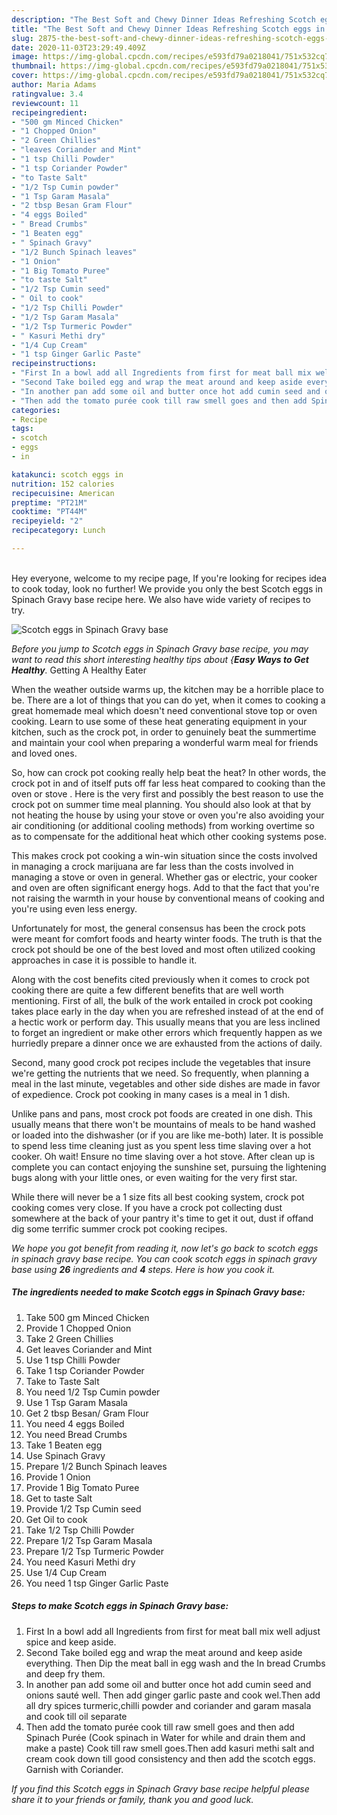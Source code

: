 ```yaml
---
description: "The Best Soft and Chewy Dinner Ideas Refreshing Scotch eggs in Spinach Gravy base"
title: "The Best Soft and Chewy Dinner Ideas Refreshing Scotch eggs in Spinach Gravy base"
slug: 2875-the-best-soft-and-chewy-dinner-ideas-refreshing-scotch-eggs-in-spinach-gravy-base
date: 2020-11-03T23:29:49.409Z
image: https://img-global.cpcdn.com/recipes/e593fd79a0218041/751x532cq70/scotch-eggs-in-spinach-gravy-base-recipe-main-photo.jpg
thumbnail: https://img-global.cpcdn.com/recipes/e593fd79a0218041/751x532cq70/scotch-eggs-in-spinach-gravy-base-recipe-main-photo.jpg
cover: https://img-global.cpcdn.com/recipes/e593fd79a0218041/751x532cq70/scotch-eggs-in-spinach-gravy-base-recipe-main-photo.jpg
author: Maria Adams
ratingvalue: 3.4
reviewcount: 11
recipeingredient:
- "500 gm Minced Chicken"
- "1 Chopped Onion"
- "2 Green Chillies"
- "leaves Coriander and Mint"
- "1 tsp Chilli Powder"
- "1 tsp Coriander Powder"
- "to Taste Salt"
- "1/2 Tsp Cumin powder"
- "1 Tsp Garam Masala"
- "2 tbsp Besan Gram Flour"
- "4 eggs Boiled"
- " Bread Crumbs"
- "1 Beaten egg"
- " Spinach Gravy"
- "1/2 Bunch Spinach leaves"
- "1 Onion"
- "1 Big Tomato Puree"
- "to taste Salt"
- "1/2 Tsp Cumin seed"
- " Oil to cook"
- "1/2 Tsp Chilli Powder"
- "1/2 Tsp Garam Masala"
- "1/2 Tsp Turmeric Powder"
- " Kasuri Methi dry"
- "1/4 Cup Cream"
- "1 tsp Ginger Garlic Paste"
recipeinstructions:
- "First In a bowl add all Ingredients from first for meat ball mix well adjust spice and keep aside."
- "Second Take boiled egg and wrap the meat around and keep aside everything. Then Dip the meat ball in egg wash and the In bread Crumbs and deep fry them."
- "In another pan add some oil and butter once hot add cumin seed and onions sauté well. Then add ginger garlic paste and cook wel.Then add all dry spices turmeric,chilli powder and coriander and garam masala and cook till oil separate"
- "Then add the tomato purée cook till raw smell goes and then add Spinach Purée (Cook spinach in Water for while and drain them and make a paste) Cook till raw smell goes.Then add kasuri methi salt and cream cook down till good consistency and then add the scotch eggs. Garnish with Coriander."
categories:
- Recipe
tags:
- scotch
- eggs
- in

katakunci: scotch eggs in 
nutrition: 152 calories
recipecuisine: American
preptime: "PT21M"
cooktime: "PT44M"
recipeyield: "2"
recipecategory: Lunch

---
```

<br>
Hey everyone, welcome to my recipe page, If you're looking for recipes idea to cook today, look no further! We provide you only the best Scotch eggs in Spinach Gravy base recipe here. We also have wide variety of recipes to try.
<br>


![Scotch eggs in Spinach Gravy base](https://img-global.cpcdn.com/recipes/e593fd79a0218041/751x532cq70/scotch-eggs-in-spinach-gravy-base-recipe-main-photo.jpg)

<i>Before you jump to Scotch eggs in Spinach Gravy base recipe, you may want to read this short interesting healthy tips about {<strong>Easy Ways to Get Healthy</strong>.</i>
Getting A Healthy Eater


When the weather outside warms up, the kitchen may be a horrible place to be. There are a lot of things that you can do yet, when it comes to cooking a great homemade meal which doesn't need conventional stove top or oven cooking. Learn to use some of these heat generating equipment in your kitchen, such as the crock pot, in order to genuinely beat the summertime and maintain your cool when preparing a wonderful warm meal for friends and loved ones.

So, how can crock pot cooking really help beat the heat? In other words, the crock pot in and of itself puts off far less heat compared to cooking than the oven or stove . Here is the very first and possibly the best reason to use the crock pot on summer time meal planning. You should also look at that by not heating the house by using your stove or oven you're also avoiding your air conditioning (or additional cooling methods) from working overtime so as to compensate for the additional heat which other cooking systems pose.

This makes crock pot cooking a win-win situation since the costs involved in managing a crock marijuana are far less than the costs involved in managing a stove or oven in general. Whether gas or electric, your cooker and oven are often significant energy hogs. Add to that the fact that you're not raising the warmth in your house by conventional means of cooking and you're using even less energy.

Unfortunately for most, the general consensus has been the crock pots were meant for comfort foods and hearty winter foods.  The truth is that the crock pot should be one of the best loved and most often utilized cooking approaches in case it is possible to handle it.  



Along with the cost benefits cited previously when it comes to crock pot cooking there are quite a few different benefits that are well worth mentioning. First of all, the bulk of the work entailed in crock pot cooking takes place early in the day when you are refreshed instead of at the end of a hectic work or perform day. This usually means that you are less inclined to forget an ingredient or make other errors which frequently happen as we hurriedly prepare a dinner once we are exhausted from the actions of daily.

Second, many good crock pot recipes include the vegetables that insure we're getting the nutrients that we need. So frequently, when planning a meal in the last minute, vegetables and other side dishes are made in favor of expedience. Crock pot cooking in many cases is a meal in 1 dish.

 Unlike pans and pans, most crock pot foods are created in one dish. This usually means that there won't be mountains of meals to be hand washed or loaded into the dishwasher (or if you are like me-both) later. It is possible to spend less time cleaning just as you spent less time slaving over a hot cooker. Oh wait! Ensure no time slaving over a hot stove. After clean up is complete you can contact enjoying the sunshine set, pursuing the lightening bugs along with your little ones, or even waiting for the very first star.

While there will never be a 1 size fits all best cooking system, crock pot cooking comes very close. If you have a crock pot collecting dust somewhere at the back of your pantry it's time to get it out, dust if offand dig some terrific summer crock pot cooking recipes.


<i>We hope you got benefit from reading it, now let's go back to scotch eggs in spinach gravy base recipe. You can cook scotch eggs in spinach gravy base using <strong>26</strong> ingredients and <strong>4</strong> steps. Here is how you cook it.
</i>

##### The ingredients needed to make Scotch eggs in Spinach Gravy base:

1. Take 500 gm Minced Chicken
1. Provide 1 Chopped Onion
1. Take 2 Green Chillies
1. Get leaves Coriander and Mint
1. Use 1 tsp Chilli Powder
1. Take 1 tsp Coriander Powder
1. Take to Taste Salt
1. You need 1/2 Tsp Cumin powder
1. Use 1 Tsp Garam Masala
1. Get 2 tbsp Besan/ Gram Flour
1. You need 4 eggs Boiled
1. You need  Bread Crumbs
1. Take 1 Beaten egg
1. Use  Spinach Gravy
1. Prepare 1/2 Bunch Spinach leaves
1. Provide 1 Onion
1. Provide 1 Big Tomato Puree
1. Get to taste Salt
1. Provide 1/2 Tsp Cumin seed
1. Get  Oil to cook
1. Take 1/2 Tsp Chilli Powder
1. Prepare 1/2 Tsp Garam Masala
1. Prepare 1/2 Tsp Turmeric Powder
1. You need  Kasuri Methi dry
1. Use 1/4 Cup Cream
1. You need 1 tsp Ginger Garlic Paste


##### Steps to make Scotch eggs in Spinach Gravy base:

1. First In a bowl add all Ingredients from first for meat ball mix well adjust spice and keep aside.
1. Second Take boiled egg and wrap the meat around and keep aside everything. Then Dip the meat ball in egg wash and the In bread Crumbs and deep fry them.
1. In another pan add some oil and butter once hot add cumin seed and onions sauté well. Then add ginger garlic paste and cook wel.Then add all dry spices turmeric,chilli powder and coriander and garam masala and cook till oil separate
1. Then add the tomato purée cook till raw smell goes and then add Spinach Purée (Cook spinach in Water for while and drain them and make a paste) Cook till raw smell goes.Then add kasuri methi salt and cream cook down till good consistency and then add the scotch eggs. Garnish with Coriander.




<i>If you find this Scotch eggs in Spinach Gravy base recipe helpful please share it to your friends or family, thank you and good luck.</i>
